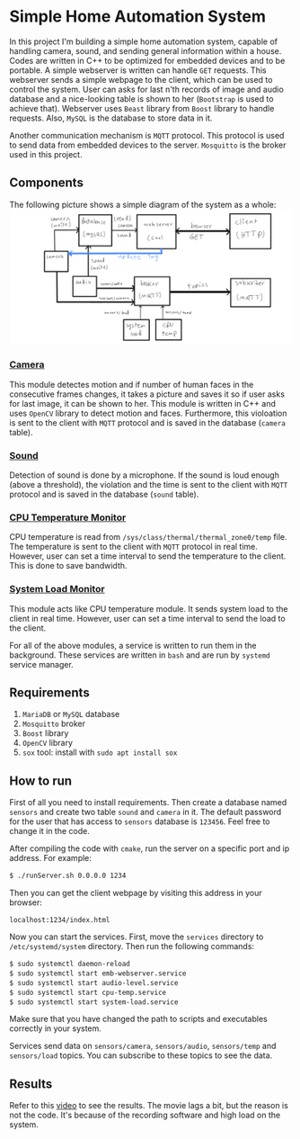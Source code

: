 # Simple Home Automation System
In this project I'm building a simple home automation system, capable of handling camera, sound, and sending general information within a house. Codes are written in C++ to be optimized for embedded devices and to be portable. A simple webserver is written can handle `GET` requests. This webserver sends a simple webpage to the client, which can be used to control the system. User can asks for last n'th records of image and audio database and a nice-looking table is shown to her (`Bootstrap` is used to achieve that). Webserver uses `Beast` library from `Boost` library to handle requests. Also, `MySQL` is the database to store data in it. 

Another communication mechanism is `MQTT` protocol. This protocol is used to send data from embedded devices to the server. `Mosquitto` is the broker used in this project. 

## Components
The following picture shows a simple diagram of the system as a whole:
![System Diagram](./imgs/10.png)

### [Camera](./src/Camera.cpp)
This module detectes motion and if number of human faces in the consecutive frames changes, it takes a picture and saves it so if user asks for last image, it can be shown to her. This module is written in C++ and uses `OpenCV` library to detect motion and faces. Furthermore, this violoation is sent to the client with `MQTT` protocol and is saved in the database (`camera` table). 

### [Sound](./services/detectSoundThr.sh)
Detection of sound is done by a microphone. If the sound is loud enough (above a threshold), the violation and the time is sent to the client with `MQTT` protocol and is saved in the database (`sound` table).

### [CPU Temperature Monitor](./services/getCPUTemp.sh)
CPU temperature is read from `/sys/class/thermal/thermal_zone0/temp` file. The temperature is sent to the client with `MQTT` protocol in real time. However, user can set a time interval to send the temperature to the client. This is done to save bandwidth.

### [System Load Monitor](./services/getSystemLoad.sh)
This module acts like CPU temperature module. It sends system load to the client in real time. However, user can set a time interval to send the load to the client. 

For all of the above modules, a service is written to run them in the background. These services are written in `bash` and are run by `systemd` service manager.

## Requirements
1. `MariaDB` or `MySQL` database
2. `Mosquitto` broker
3. `Boost` library
4. `OpenCV` library
5. `sox` tool: install with `sudo apt install sox`


## How to run
First of all you need to install requirements. Then create a database named `sensors` and create two table `sound` and `camera` in it. The default password for the user that has access to `sensors` database is `123456`. Feel free to change it in the code. 

After compiling the code with `cmake`, run the server on a specific port and ip address. For example:
```bash
$ ./runServer.sh 0.0.0.0 1234
```
Then you can get the client webpage by visiting this address in your browser:
```
localhost:1234/index.html
```

Now you can start the services. First, move the `services` directory to `/etc/systemd/system` directory. Then run the following commands:

```bash
$ sudo systemctl daemon-reload
$ sudo systemctl start emb-webserver.service
$ sudo systemctl start audio-level.service
$ sudo systemctl start cpu-temp.service
$ sudo systemctl start system-load.service
```
Make sure that you have changed the path to scripts and executables correctly in your system.

Services send data on `sensors/camera`, `sensors/audio`, `sensors/temp` and `sensors/load` topics. You can subscribe to these topics to see the data. 

## Results
Refer to this [video](./imgs/system-execution.mp4) to see the results. The movie lags a bit, but the reason is not the code. It's because of the recording software and high load on the system.
